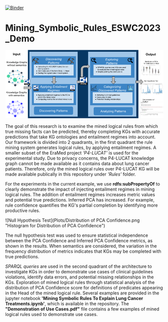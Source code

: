 [![Binder](https://mybinder.org/badge_logo.svg)](https://mybinder.org/v2/gh/SDM-TIB/Mining_Symbolic_Rules_ESWC2023Demo/HEAD?labpath=Mining%20Symbolic%20Rules%20To%20Explain%20Lung%20Cancer%20Treatments.ipynb)

# Mining_Symbolic_Rules_ESWC2023_Demo

![Architecture](images/ESWC_Demo_Architecture.png "Architecture")


The goal of this research is to examine the mined logical rules from which true missing facts can be predicted, thereby completing KGs with accurate predictions that take KG ontologies and entailment regimes into account. Our framework is divided into 2 quadrants, in the first quadrant the rule mining system generates logical rules, by applying entailment regimes. A smaller subset of the EraMed project *‘P4-LUCAT’* is used for the experimental study. Due to privacy concerns, the P4-LUCAT knowledge graph cannot be made available as it contains data about lung cancer patients. Therefore, only the mined logical rules over P4-LUCAT KG will be made available publically in this repository under *'Rules'* folder.

For the experiments in the current example, we use **rdfs:subPropertyOf** to clearly demonstrate the impact of injecting entailment regimes in mining logical rules. The addition of entailment regimes increases metric values and potential true predictions. Inferred PCA has increased. For example, rule confidence quantifies the KG's partial completion by identifying more productive rules.

![Null Hypothesis Test](Plots/Distribution of PCA Confidence.png "Histogram for Distribution of PCA Confidence")

The null hypothesis test was used to ensure statistical independence between the PCA Confidence and Inferred PCA Confidence metrics, as shown in the results. When semantics are considered, the variation in the frequency distribution of metrics indicates that KGs may be completed with true predictions.

*SPARQL queries* are used in the second quadrant of the architecture to investigate KGs in order to demonstrate use cases of clinical guidelines violations, identify data errors, and potential missing relationships in the KGs. Exploration of mined logical rules through statistical analysis of the distribution of PCA Confidence score for definitions of predicates appearing in the Head of the mined logical rule. Several examples are provided in the jupyter notebook **'Mining Symbolic Rules To Explain Lung Cancer Treatments.ipynb'**, which is available in the repository. The **"Demonstration of Use Cases.pdf"** file contains a few examples of mined logical rules used to demonstrate use cases.
